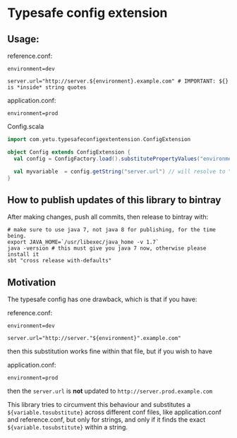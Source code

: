 # Typesafe config extension

## Usage:

reference.conf:
```
environment=dev

server.url="http://server.${environment}.example.com" # IMPORTANT: ${} is *inside* string quotes
```

application.conf:
```
environment=prod
```

Config.scala
```scala
import com.yetu.typesafeconfigextentension.ConfigExtension

object Config extends ConfigExtension {
  val config = ConfigFactory.load().substitutePropertyValues("environment") // need to specify explicitly which substitutions are desired

  val myvariable  = config.getString("server.url") // will resolve to "http://server.prod.example.com"
}

```

## How to publish updates of this library to bintray

After making changes, push all commits, then release to bintray with:

```
# make sure to use java 7, not java 8 for publishing, for the time being.
export JAVA_HOME=`/usr/libexec/java_home -v 1.7`
java -version # this must give you java 7 now, otherwise please install it
sbt "cross release with-defaults"
```

## Motivation

The typesafe config has one drawback, which is that if you have:

reference.conf:
```
environment=dev

server.url="http://server."${environment}".example.com"
```

then this substitution works fine within that file, but if you wish to have

application.conf:
```
environment=prod
```

then the `server.url` is **not** updated to `http://server.prod.example.com`

This library tries to circumvent this behaviour and substitutes a `${variable.tosubstitute}` across different conf files, like application.conf and reference.conf, but only for strings, and only if it finds the exact `${variable.tosubstitute}` within a string.


